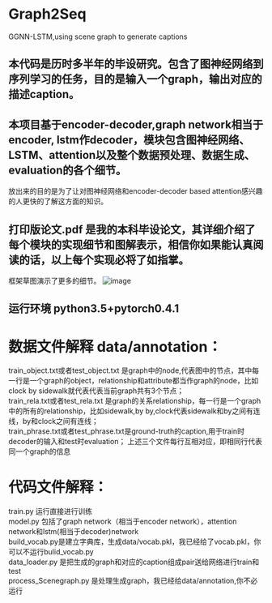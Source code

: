 # Graph2Seq  
GGNN-LSTM,using scene graph to generate captions  

## 本代码是历时多半年的毕设研究。包含了图神经网络到序列学习的任务，目的是输入一个graph，输出对应的描述caption。  

## 本项目基于encoder-decoder,graph network相当于encoder, lstm作decoder，模块包含图神经网络、LSTM、attention以及整个数据预处理、数据生成、evaluation的各个细节。  

放出来的目的是为了让对图神经网络和encoder-decoder based attention感兴趣的人更快的了解这方面的知识。  

## 打印版论文.pdf 是我的本科毕设论文，其详细介绍了每个模块的实现细节和图解表示，相信你如果能认真阅读的话，以上每个实现必将了如指掌。  
框架草图演示了更多的细节。
![image](https://github.com/nwpuhq/Graph2Seq/blob/master/%E6%A1%86%E6%9E%B6%E8%8D%89%E5%9B%BE.png)


## 运行环境 python3.5+pytorch0.4.1  

# 数据文件解释  data/annotation：  
  train_object.txt或者test_object.txt 是graph中的node,代表图中的节点，其中每一行是一个graph的object，relationship和attribute都当作graph的node，比如clock  by  sidewalk就代表代表当前graph共有3个节点；  
  train_rela.txt或者test_rela.txt 是graph的关系relationship，每一行是一个graph中的所有的relationship，比如sidewalk,by  by,clock代表sidewalk和by之间有连线，by和clock之间有连线；  
  train_phrase.txt或者test_phrase.txt是ground-truth的caption,用于train时decoder的输入和test时evaluation；
  上述三个文件每行互相对应，即相同行代表同一个graph的信息  
  
# 代码文件解释：
  train.py 运行直接进行训练  
  model.py 包括了graph network（相当于encoder network），attention network和lstm(相当于decoder)network  
  build_vocab.py是建立字典库，生成data/vocab.pkl，我已经给了vocab.pkl，你可以不运行bulid_vocab.py  
  data_loader.py 是把生成的graph和对应的caption组成pair送给网络进行train和test  
  process_Scenegraph.py 是处理生成graph，我已经给data/annotation,你不必运行  
  
  
